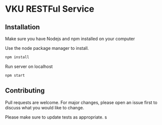 # VKU RESTFul Service

## Installation

Make sure you have Nodejs and npm installed on your computer

Use the node package manager to install.

```bash
npm install
```

Run server on localhost

```bash
npm start
```

## Contributing

Pull requests are welcome. For major changes, please open an issue first to discuss what you would like to change.

Please make sure to update tests as appropriate.
s
